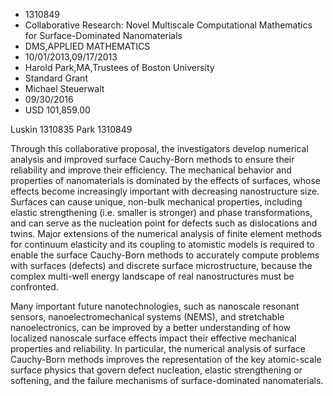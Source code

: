 
* 1310849
* Collaborative Research: Novel Multiscale Computational Mathematics for Surface-Dominated Nanomaterials
* DMS,APPLIED MATHEMATICS
* 10/01/2013,09/17/2013
* Harold Park,MA,Trustees of Boston University
* Standard Grant
* Michael Steuerwalt
* 09/30/2016
* USD 101,859.00

Luskin 1310835 Park 1310849

Through this collaborative proposal, the investigators develop numerical
analysis and improved surface Cauchy-Born methods to ensure their reliability
and improve their efficiency. The mechanical behavior and properties of
nanomaterials is dominated by the effects of surfaces, whose effects become
increasingly important with decreasing nanostructure size. Surfaces can cause
unique, non-bulk mechanical properties, including elastic strengthening (i.e.
smaller is stronger) and phase transformations, and can serve as the nucleation
point for defects such as dislocations and twins. Major extensions of the
numerical analysis of finite element methods for continuum elasticity and its
coupling to atomistic models is required to enable the surface Cauchy-Born
methods to accurately compute problems with surfaces (defects) and discrete
surface microstructure, because the complex multi-well energy landscape of real
nanostructures must be confronted.

Many important future nanotechnologies, such as nanoscale resonant sensors,
nanoelectromechanical systems (NEMS), and stretchable nanoelectronics, can be
improved by a better understanding of how localized nanoscale surface effects
impact their effective mechanical properties and reliability. In particular, the
numerical analysis of surface Cauchy-Born methods improves the representation of
the key atomic-scale surface physics that govern defect nucleation, elastic
strengthening or softening, and the failure mechanisms of surface-dominated
nanomaterials.
